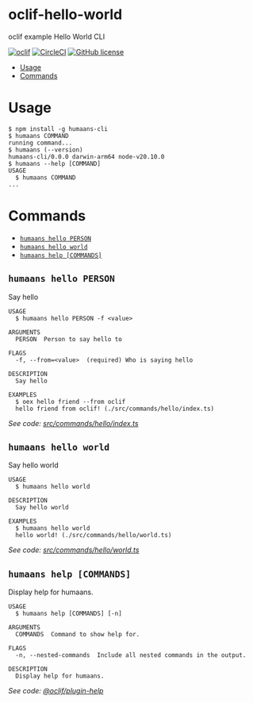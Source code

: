 oclif-hello-world
=================

oclif example Hello World CLI

[![oclif](https://img.shields.io/badge/cli-oclif-brightgreen.svg)](https://oclif.io)
[![CircleCI](https://circleci.com/gh/oclif/hello-world/tree/main.svg?style=shield)](https://circleci.com/gh/oclif/hello-world/tree/main)
[![GitHub license](https://img.shields.io/github/license/oclif/hello-world)](https://github.com/oclif/hello-world/blob/main/LICENSE)

<!-- toc -->
* [Usage](#usage)
* [Commands](#commands)
<!-- tocstop -->
# Usage
<!-- usage -->
```sh-session
$ npm install -g humaans-cli
$ humaans COMMAND
running command...
$ humaans (--version)
humaans-cli/0.0.0 darwin-arm64 node-v20.10.0
$ humaans --help [COMMAND]
USAGE
  $ humaans COMMAND
...
```
<!-- usagestop -->
# Commands
<!-- commands -->
* [`humaans hello PERSON`](#humaans-hello-person)
* [`humaans hello world`](#humaans-hello-world)
* [`humaans help [COMMANDS]`](#humaans-help-commands)

## `humaans hello PERSON`

Say hello

```
USAGE
  $ humaans hello PERSON -f <value>

ARGUMENTS
  PERSON  Person to say hello to

FLAGS
  -f, --from=<value>  (required) Who is saying hello

DESCRIPTION
  Say hello

EXAMPLES
  $ oex hello friend --from oclif
  hello friend from oclif! (./src/commands/hello/index.ts)
```

_See code: [src/commands/hello/index.ts](https://github.com/andreicek/humaans-cli/blob/v0.0.0/src/commands/hello/index.ts)_

## `humaans hello world`

Say hello world

```
USAGE
  $ humaans hello world

DESCRIPTION
  Say hello world

EXAMPLES
  $ humaans hello world
  hello world! (./src/commands/hello/world.ts)
```

_See code: [src/commands/hello/world.ts](https://github.com/andreicek/humaans-cli/blob/v0.0.0/src/commands/hello/world.ts)_

## `humaans help [COMMANDS]`

Display help for humaans.

```
USAGE
  $ humaans help [COMMANDS] [-n]

ARGUMENTS
  COMMANDS  Command to show help for.

FLAGS
  -n, --nested-commands  Include all nested commands in the output.

DESCRIPTION
  Display help for humaans.
```

_See code: [@oclif/plugin-help](https://github.com/oclif/plugin-help/blob/v6.0.12/src/commands/help.ts)_
<!-- commandsstop -->
